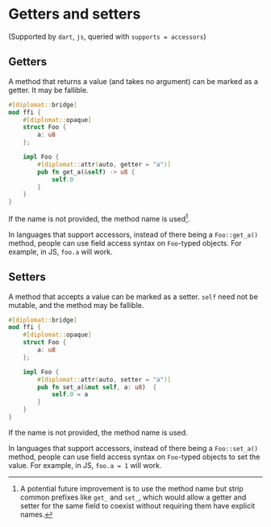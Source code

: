 # Getters and setters

(Supported by `dart`, `js`, queried with `supports = accessors`)


## Getters

A method that returns a value (and takes no argument) can be marked as a getter. It may be fallible.


```rust
#[diplomat::bridge]
mod ffi {
    #[diplomat::opaque]
    struct Foo {
        a: u8
    };

    impl Foo {
        #[diplomat::attr(auto, getter = "a")]
        pub fn get_a(&self) -> u8 {
            self.0
        }
    }
}

```

If the name is not provided, the method name is used[^1].

In languages that support accessors, instead of there being a `Foo::get_a()` method, people can use field access syntax on `Foo`-typed objects. For example, in JS, `foo.a` will work.


## Setters

A method that accepts a value can be marked as a setter. `self` need not be mutable, and the method may be fallible.


```rust
#[diplomat::bridge]
mod ffi {
    #[diplomat::opaque]
    struct Foo {
        a: u8
    };

    impl Foo {
        #[diplomat::attr(auto, setter = "a")]
        pub fn set_a(&mut self, a: u8)  {
            self.0 = a
        }
    }
}

```

If the name is not provided, the method name is used.

In languages that support accessors, instead of there being a `Foo::set_a()` method, people can use field access syntax on `Foo`-typed objects to set the value. For example, in JS, `foo.a = 1` will work.


 [^1]: A potential future improvement is to use the method name but strip common prefixes like `get_` and `set_`, which would allow a getter and setter for the same field to coexist without requiring them have explicit names.
